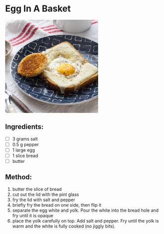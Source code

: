 # Egg In A Basket
<img src='../recipes/egg-in-a-basket.jpg' width='300px'>

## Ingredients:
- [ ] 3 grams salt
- [ ] 0.5 g pepper
- [ ] 1 large egg
- [ ] 1 slice bread
- [ ] butter

## Method:
1. butter the slice of bread
2. cut out the lid with the pint glass
3. fry the lid with salt and pepper
4. briefly fry the bread on one side, then flip it
5. separate the egg white and yolk. Pour the white into the bread hole and fry until it is opaque
6. place the yolk carefully on top. Add salt and pepper. Fry until the yolk is warm and the white is fully cooked (no jiggly bits).

